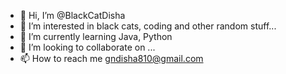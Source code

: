 - 👋 Hi, I’m @BlackCatDisha
- 👀 I’m interested in black cats, coding and other random stuff...
- 🌱 I’m currently learning Java, Python
- 💞️ I’m looking to collaborate on ...
- 📫 How to reach me gndisha810@gmail.com

<!---
BlackCatDisha/BlackCatDisha is a ✨ special ✨ repository because its `README.md` (this file) appears on your GitHub profile.
You can click the Preview link to take a look at your changes.
--->
